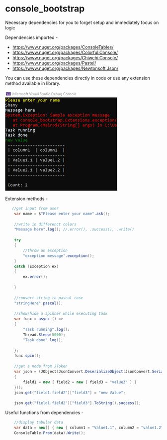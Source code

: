 # console_bootstrap
Necessary dependencies for you to forget setup and  immediately focus on logic 


Dependencies imported -  
- https://www.nuget.org/packages/ConsoleTables/  
- https://www.nuget.org/packages/Colorful.Console/  
- https://www.nuget.org/packages/Chiwchi.Console/  
- https://www.nuget.org/packages/Pastel/  
- https://www.nuget.org/packages/Newtonsoft.Json/  

You can use these dependencies directly in code or use any extension method available in library.


![alt text](./console_bootstrap.Sample/op/Output1.png?raw=true)

Extension methods -
```c#
   //get input from user
    var name = $"Please enter your name".ask();

    //write in differenct colors
    "Message here".log(); //.error(), .success(), .write()

    try
    {
        //throw an exception
        "exception message".exception();
    }
    catch (Exception ex)
    {
        ex.error();

    }

    //convert string to pascal case
    "stringHere".pascal();

    //show/hide a spinner while executing task
    var func = async () =>
    {
        "Task running".log();
        Thread.Sleep(5000);
        "Task done".log();

    };
    func.spin();

    //get a node from JToken
    var json = (JObject)JsonConvert.DeserializeObject(JsonConvert.SerializeObject(new
    {
        field1 = new { field2 = new { field3 = "value3" } }
    }));
    json.get("field1.field2")["field3"] = "new Value";

    json.get("field1.field2")["field3"].ToString().success();

```
Useful functions from dependencies -
```c#
    //display tabular data
    var data = new[] { new { column1 = "Value1.1", column2 = "value1.2" }, new { column1 = "Value2.1", column2 = "value2.2" } };
    ConsoleTable.From(data).Write();




